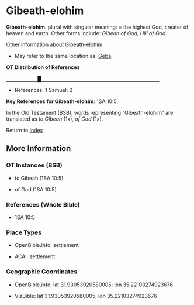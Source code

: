 # Gibeath-elohim
**Gibeath-elohim**. 
plural with singular meaning: = the highest God, creator of heaven and earth. 
Other forms include: 
*Gibeah of God*, *Hill of God*. 




Other information about Gibeath-elohim:


* May refer to the same location as: 
[Geba](Geba.md). 


**OT Distribution of References**

▁▁▁▁▁▁▁▁█▁▁▁▁▁▁▁▁▁▁▁▁▁▁▁▁▁▁▁▁▁▁▁▁▁▁▁▁▁▁
* References: 1 Samuel: 2



**Key References for Gibeath-elohim**: 
1SA 10:5. 


In the Old Testament (BSB), words representing “Gibeath-elohim” are translated as 
*to Gibeah* (1x), *of God* (1x). 




Return to [Index](00-Index.md)

## More Information

### OT Instances (BSB)

* to Gibeah (1SA 10:5)

* of God (1SA 10:5)



### References (Whole Bible)

* 1SA 10:5


### Place Types

* OpenBible.info: settlement

* ACAI: settlement



### Geographic Coordinates

* OpenBible.info: lat 31.93053920580005; lon 35.22103274923676

* VizBible: lat 31.93053920580005; lon 35.22103274923676




